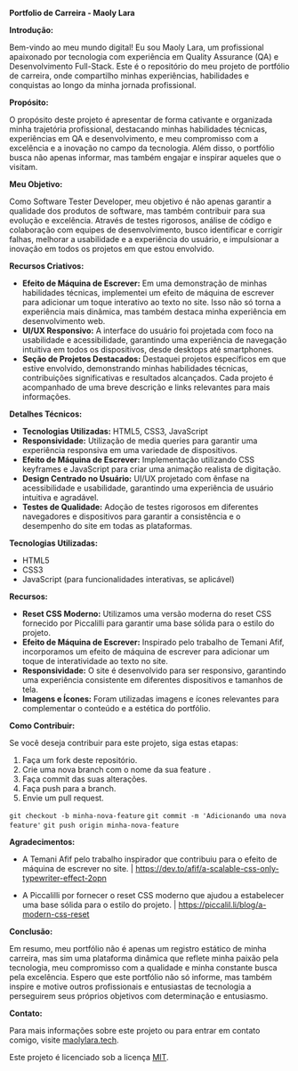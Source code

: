 **Portfolio de Carreira - Maoly Lara**

**Introdução:**

Bem-vindo ao meu mundo digital! Eu sou Maoly Lara, um profissional apaixonado por tecnologia com experiência em Quality Assurance (QA) e Desenvolvimento Full-Stack. Este é o repositório do meu projeto de portfólio de carreira, onde compartilho minhas experiências, habilidades e conquistas ao longo da minha jornada profissional.

**Propósito:**

O propósito deste projeto é apresentar de forma cativante e organizada minha trajetória profissional, destacando minhas habilidades técnicas, experiências em QA e desenvolvimento, e meu compromisso com a excelência e a inovação no campo da tecnologia. Além disso, o portfólio busca não apenas informar, mas também engajar e inspirar aqueles que o visitam.

**Meu Objetivo:**

Como Software Tester Developer, meu objetivo é não apenas garantir a qualidade dos produtos de software, mas também contribuir para sua evolução e excelência. Através de testes rigorosos, análise de código e colaboração com equipes de desenvolvimento, busco identificar e corrigir falhas, melhorar a usabilidade e a experiência do usuário, e impulsionar a inovação em todos os projetos em que estou envolvido.

**Recursos Criativos:**

- **Efeito de Máquina de Escrever:** Em uma demonstração de minhas habilidades técnicas, implementei um efeito de máquina de escrever para adicionar um toque interativo ao texto no site. Isso não só torna a experiência mais dinâmica, mas também destaca minha experiência em desenvolvimento web.
- **UI/UX Responsivo:** A interface do usuário foi projetada com foco na usabilidade e acessibilidade, garantindo uma experiência de navegação intuitiva em todos os dispositivos, desde desktops até smartphones.
- **Seção de Projetos Destacados:** Destaquei projetos específicos em que estive envolvido, demonstrando minhas habilidades técnicas, contribuições significativas e resultados alcançados. Cada projeto é acompanhado de uma breve descrição e links relevantes para mais informações.

**Detalhes Técnicos:**

- **Tecnologias Utilizadas:** HTML5, CSS3, JavaScript
- **Responsividade:** Utilização de media queries para garantir uma experiência responsiva em uma variedade de dispositivos.
- **Efeito de Máquina de Escrever:** Implementação utilizando CSS keyframes e JavaScript para criar uma animação realista de digitação.
- **Design Centrado no Usuário:** UI/UX projetado com ênfase na acessibilidade e usabilidade, garantindo uma experiência de usuário intuitiva e agradável.
- **Testes de Qualidade:** Adoção de testes rigorosos em diferentes navegadores e dispositivos para garantir a consistência e o desempenho do site em todas as plataformas.

**Tecnologias Utilizadas:**

- HTML5
- CSS3
- JavaScript (para funcionalidades interativas, se aplicável)

**Recursos:**

- **Reset CSS Moderno:** Utilizamos uma versão moderna do reset CSS fornecido por Piccalilli para garantir uma base sólida para o estilo do projeto.
- **Efeito de Máquina de Escrever:** Inspirado pelo trabalho de Temani Afif, incorporamos um efeito de máquina de escrever para adicionar um toque de interatividade ao texto no site.
- **Responsividade:** O site é desenvolvido para ser responsivo, garantindo uma experiência consistente em diferentes dispositivos e tamanhos de tela.
- **Imagens e Ícones:** Foram utilizadas imagens e ícones relevantes para complementar o conteúdo e a estética do portfólio.

**Como Contribuir:**

Se você deseja contribuir para este projeto, siga estas etapas:

1. Faça um fork deste repositório.
2. Crie uma nova branch com o nome da sua feature .
3. Faça commit das suas alterações. 
4. Faça push para a branch. 
5. Envie um pull request.

`` git checkout -b minha-nova-feature ``
`` git commit -m 'Adicionando uma nova feature' ``
`` git push origin minha-nova-feature ``

**Agradecimentos:**

- A Temani Afif pelo trabalho inspirador que contribuiu para o efeito de máquina de escrever no site. | https://dev.to/afif/a-scalable-css-only-typewriter-effect-2opn 
 
- A Piccalilli por fornecer o reset CSS moderno que ajudou a estabelecer uma base sólida para o estilo do projeto. |  https://piccalil.li/blog/a-modern-css-reset  

**Conclusão:**

Em resumo, meu portfólio não é apenas um registro estático de minha carreira, mas sim uma plataforma dinâmica que reflete minha paixão pela tecnologia, meu compromisso com a qualidade e minha constante busca pela excelência. Espero que este portfólio não só informe, mas também inspire e motive outros profissionais e entusiastas de tecnologia a perseguirem seus próprios objetivos com determinação e entusiasmo.

**Contato:**

Para mais informações sobre este projeto ou para entrar em contato comigo, visite [maolylara.tech](https://maolylara.tech).

Este projeto é licenciado sob a licença [MIT](https://opensource.org/licenses/MIT).
